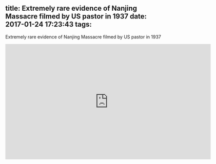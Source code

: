 title: Extremely rare evidence of Nanjing Massacre filmed by US pastor in 1937
date: 2017-01-24 17:23:43
tags:
---

Extremely rare evidence of Nanjing Massacre filmed by US pastor in 1937

<iframe width="640" height="360" src="https://www.youtube.com/embed/MVRBPGe2k94" frameborder="0" allowfullscreen></iframe>
